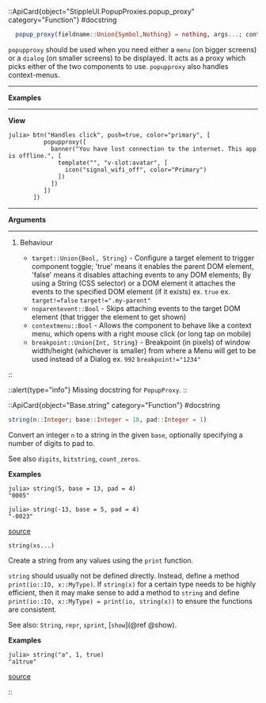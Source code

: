 

::ApiCard{object="StippleUI.PopupProxies.popup_proxy" category="Function"}
#docstring


```julia
  popup_proxy(fieldname::Union{Symbol,Nothing} = nothing, args...; content::Union{String,Vector,Function} = "", kwargs...)
```

`popupproxy` should be used when you need either a `menu` (on bigger screens) or a `dialog` (on smaller screens) to be displayed. It acts as a proxy which picks either of the two components to use. `popupproxy` also handles context-menus.

---

**Examples**

---

**View**

```julia-repl
julia> btn("Handles click", push=true, color="primary", [
          popupproxy([
            banner("You have lost connection to the internet. This app is offline.", [
              template("", "v-slot:avatar", [
                icon("signal_wifi_off", color="Primary")
              ])
            ])
          ])
       ])
```

---

**Arguments**

---

1. Behaviour

      * `target::Union{Bool, String}` - Configure a target element to trigger component toggle; 'true' means it enables the parent DOM element, 'false' means it disables attaching events to any DOM elements; By using a String (CSS selector) or a DOM element it attaches the events to the specified DOM element (if it exists) ex. `true` ex. `target!=false` `target!=".my-parent"`
      * `noparentevent::Bool` - Skips attaching events to the target DOM element (that trigger the element to get shown)
      * `contextmenu::Bool` - Allows the component to behave like a context menu, which opens with a right mouse click (or long tap on mobile)
      * `breakpoint::Union{Int, String}` - Breakpoint (in pixels) of window width/height (whichever is smaller) from where a Menu will get to be used instead of a Dialog ex. `992` `breakpoint!="1234"`

::


::alert{type="info"}
Missing docstring for `PopupProxy`. 
::


::ApiCard{object="Base.string" category="Function"}
#docstring


```julia
string(n::Integer; base::Integer = 10, pad::Integer = 1)
```

Convert an integer `n` to a string in the given `base`, optionally specifying a number of digits to pad to.

See also `digits`, `bitstring`, `count_zeros`.

**Examples**

```julia-repl
julia> string(5, base = 13, pad = 4)
"0005"

julia> string(-13, base = 5, pad = 4)
"-0023"
```


<a target='_blank' href='https://github.com/JuliaLang/julia/blob/bed2cd540a11544ed4be381d471bbf590f0b745e/base/intfuncs.jl#L787-L803' class='documenter-source'>source</a><br>


```
string(xs...)
```

Create a string from any values using the `print` function.

`string` should usually not be defined directly. Instead, define a method `print(io::IO, x::MyType)`. If `string(x)` for a certain type needs to be highly efficient, then it may make sense to add a method to `string` and define `print(io::IO, x::MyType) = print(io, string(x))` to ensure the functions are consistent.

See also: `String`, `repr`, `sprint`, [`show`](@ref @show).

**Examples**

```julia-repl
julia> string("a", 1, true)
"a1true"
```


<a target='_blank' href='https://github.com/JuliaLang/julia/blob/bed2cd540a11544ed4be381d471bbf590f0b745e/base/strings/io.jl#L166-L184' class='documenter-source'>source</a><br>

::
